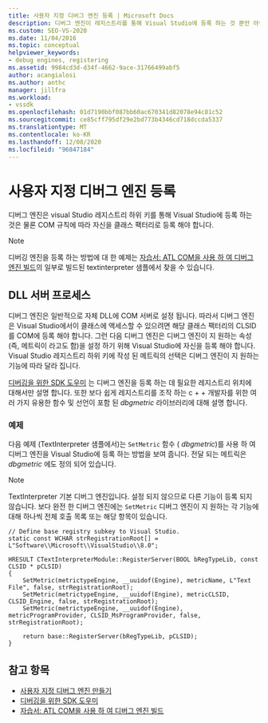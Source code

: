 ```yaml
---
title: 사용자 지정 디버그 엔진 등록 | Microsoft Docs
description: 디버그 엔진이 레지스트리를 통해 Visual Studio에 등록 하는 것 뿐만 아니라 COM 규칙에 따라 자신을 클래스 팩터리로 등록 하는 방법에 대해 알아봅니다.
ms.custom: SEO-VS-2020
ms.date: 11/04/2016
ms.topic: conceptual
helpviewer_keywords:
- debug engines, registering
ms.assetid: 9984cd3d-d34f-4662-9ace-31766499abf5
author: acangialosi
ms.author: anthc
manager: jillfra
ms.workload:
- vssdk
ms.openlocfilehash: 01d7190bbf087bb60ac670341d82078e94c81c52
ms.sourcegitcommit: ce85cff795df29e2bd773b4346cd718dccda5337
ms.translationtype: MT
ms.contentlocale: ko-KR
ms.lasthandoff: 12/08/2020
ms.locfileid: "96847184"
---
```

# <a name="register-a-custom-debug-engine"></a>사용자 지정 디버그 엔진 등록
디버그 엔진은 visual Studio 레지스트리 하위 키를 통해 Visual Studio에 등록 하는 것은 물론 COM 규칙에 따라 자신을 클래스 팩터리로 등록 해야 합니다.

> [!NOTE]
> 디버깅 엔진을 등록 하는 방법에 대 한 예제는 [자습서: ATL COM을 사용 하 여 디버그 엔진 빌드](/previous-versions/bb147024(v=vs.90))의 일부로 빌드된 textinterpreter 샘플에서 찾을 수 있습니다.

## <a name="dll-server-process"></a>DLL 서버 프로세스
 디버그 엔진은 일반적으로 자체 DLL에 COM 서버로 설정 됩니다. 따라서 디버그 엔진은 Visual Studio에서이 클래스에 액세스할 수 있으려면 해당 클래스 팩터리의 CLSID를 COM에 등록 해야 합니다. 그런 다음 디버그 엔진은 디버그 엔진이 지 원하는 속성 (즉, 메트릭이 라고도 함)을 설정 하기 위해 Visual Studio에 자신을 등록 해야 합니다. Visual Studio 레지스트리 하위 키에 작성 된 메트릭의 선택은 디버그 엔진이 지 원하는 기능에 따라 달라 집니다.

 [디버깅을 위한 SDK 도우미](../../extensibility/debugger/reference/sdk-helpers-for-debugging.md) 는 디버그 엔진을 등록 하는 데 필요한 레지스트리 위치에 대해서만 설명 합니다. 또한 보다 쉽게 레지스트리를 조작 하는 c + + 개발자를 위한 여러 가지 유용한 함수 및 선언이 포함 된 *dbgmetric* 라이브러리에 대해 설명 합니다.

### <a name="example"></a>예제
 다음 예제 (TextInterpreter 샘플에서)는 `SetMetric` 함수 ( *dbgmetric*)를 사용 하 여 디버그 엔진을 Visual Studio에 등록 하는 방법을 보여 줍니다. 전달 되는 메트릭은 *dbgmetric* 에도 정의 되어 있습니다.

> [!NOTE]
> TextInterpreter 기본 디버그 엔진입니다. 설정 되지 않으므로 다른 기능이 등록 되지 않습니다. 보다 완전 한 디버그 엔진에는 `SetMetric` 디버그 엔진이 지 원하는 각 기능에 대해 하나씩 전체 호출 목록 또는 해당 항목이 있습니다.

```
// Define base registry subkey to Visual Studio.
static const WCHAR strRegistrationRoot[] = L"Software\\Microsoft\\VisualStudio\\8.0";

HRESULT CTextInterpreterModule::RegisterServer(BOOL bRegTypeLib, const CLSID * pCLSID)
{
    SetMetric(metrictypeEngine, __uuidof(Engine), metricName, L"Text File", false, strRegistrationRoot);
    SetMetric(metrictypeEngine, __uuidof(Engine), metricCLSID, CLSID_Engine, false, strRegistrationRoot);
    SetMetric(metrictypeEngine, __uuidof(Engine), metricProgramProvider, CLSID_MsProgramProvider, false, strRegistrationRoot);

    return base::RegisterServer(bRegTypeLib, pCLSID);
}
```

## <a name="see-also"></a>참고 항목
- [사용자 지정 디버그 엔진 만들기](../../extensibility/debugger/creating-a-custom-debug-engine.md)
- [디버깅을 위한 SDK 도우미](../../extensibility/debugger/reference/sdk-helpers-for-debugging.md)
- [자습서: ATL COM을 사용 하 여 디버그 엔진 빌드](/previous-versions/bb147024(v=vs.90))